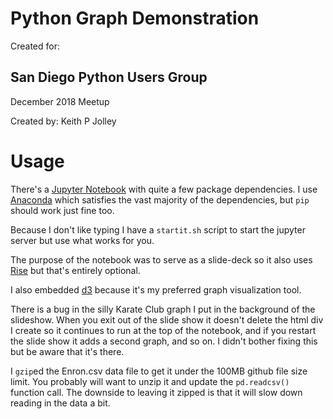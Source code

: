 # Python Graph Demonstration

Created for:  
## San Diego Python Users Group
December 2018 Meetup

Created by:
Keith P Jolley


# Usage
There's a [Jupyter Notebook](https://jupyter.org/install) with quite
a few package dependencies.  I use [Anaconda](https://www.anaconda.com/)
which satisfies the vast majority of the dependencies, but `pip`
should work just fine too.

Because I don't like typing I have a `startit.sh` script to start the 
jupyter server but use what works for you.

The purpose of the notebook was to serve as a slide-deck so it also uses
[Rise](https://damianavila.github.io/RISE/) but that's entirely optional.

I also embedded [d3](https://d3js.org/) because it's my preferred graph
visualization tool.

There is a bug in the silly Karate Club graph I put in the background of
the slideshow. When you exit out of the slide show it doesn't delete the
html div I create so it continues to run at the top of the notebook, and
if you restart the slide show it adds a second graph, and so on. I didn't
bother fixing this but be aware that it's there.

I `gzip`ed the Enron.csv data file to get it under the 100MB github
file size limit. You probably will want to unzip it and update the 
`pd.readcsv()` function call. The downside to leaving it zipped is that
it will slow down reading in the data a bit.
